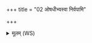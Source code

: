 +++
title = "02 ओषधीभ्यस्वा निर्वपामि"

+++
<details><summary>मूलम् (WS)</summary>

ओषधीभ्यस्वा निर्वपामि शतधारमपक्षुधम् ।  
स पक्तारं वह सुकृतां यत्र लोको यत्र ऋषयः प्रथमजाः पुराणा : ॥॥ २ ॥  
ऋतुभ्यस्त्वा निर्वपामि शतधारमपक्षुधम् ।  
स पक्तारं वह सुकृतां यत्र लोको यत्र ऋषयः प्रथमजाः पुराणाः ॥ ३ ॥
</details>